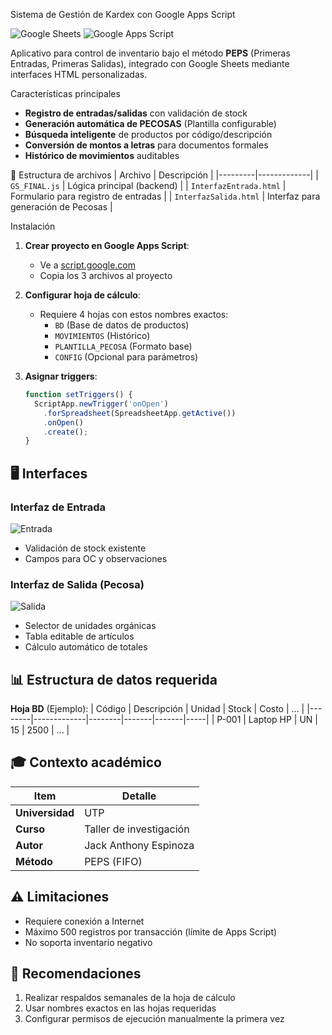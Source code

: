 Sistema de Gestión de Kardex con Google Apps Script

![Google Sheets](https://img.shields.io/badge/Google%20Sheets-34A853?style=for-the-badge&logo=google-sheets&logoColor=white)
![Google Apps Script](https://img.shields.io/badge/Google%20Apps%20Script-4285F4?style=for-the-badge&logo=google-cloud&logoColor=white)

Aplicativo para control de inventario bajo el método **PEPS** (Primeras Entradas, Primeras Salidas), integrado con Google Sheets mediante interfaces HTML personalizadas.

Características principales
- **Registro de entradas/salidas** con validación de stock
- **Generación automática de PECOSAS** (Plantilla configurable)
- **Búsqueda inteligente** de productos por código/descripción
- **Conversión de montos a letras** para documentos formales
- **Histórico de movimientos** auditables

📂 Estructura de archivos
| Archivo | Descripción |
|---------|-------------|
| `GS_FINAL.js` | Lógica principal (backend) |
| `InterfazEntrada.html` | Formulario para registro de entradas |
| `InterfazSalida.html` | Interfaz para generación de Pecosas |

Instalación
1. **Crear proyecto en Google Apps Script**:
   - Ve a [script.google.com](https://script.google.com)
   - Copia los 3 archivos al proyecto

2. **Configurar hoja de cálculo**:
   - Requiere 4 hojas con estos nombres exactos:
     - `BD` (Base de datos de productos)
     - `MOVIMIENTOS` (Histórico)
     - `PLANTILLA_PECOSA` (Formato base)
     - `CONFIG` (Opcional para parámetros)

3. **Asignar triggers**:
   ```javascript
   function setTriggers() {
     ScriptApp.newTrigger('onOpen')
       .forSpreadsheet(SpreadsheetApp.getActive())
       .onOpen()
       .create();
   }
   ```

## 🖥️ Interfaces
### Interfaz de Entrada
![Entrada](https://i.imgur.com/ejemplo1.png)
- Validación de stock existente
- Campos para OC y observaciones

### Interfaz de Salida (Pecosa)
![Salida](https://i.imgur.com/ejemplo2.png)
- Selector de unidades orgánicas
- Tabla editable de artículos
- Cálculo automático de totales

## 📊 Estructura de datos requerida
**Hoja BD** (Ejemplo):
| Código | Descripción | Unidad | Stock | Costo | ... |
|--------|-------------|--------|-------|-------|-----|
| P-001  | Laptop HP   | UN     | 15    | 2500  | ... |

## 🎓 Contexto académico
| Item | Detalle |
|------|---------|
| **Universidad** | UTP |
| **Curso** | Taller de investigación |
| **Autor** | Jack Anthony Espinoza |
| **Método** | PEPS (FIFO) |

## ⚠️ Limitaciones
- Requiere conexión a Internet
- Máximo 500 registros por transacción (límite de Apps Script)
- No soporta inventario negativo

## 📌 Recomendaciones
1. Realizar respaldos semanales de la hoja de cálculo
2. Usar nombres exactos en las hojas requeridas
3. Configurar permisos de ejecución manualmente la primera vez
